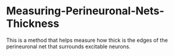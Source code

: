 # Measuring-Perineuronal-Nets-Thickness
This is a method that helps measure how thick is the edges of the perineuronal net that surrounds excitable neurons.
